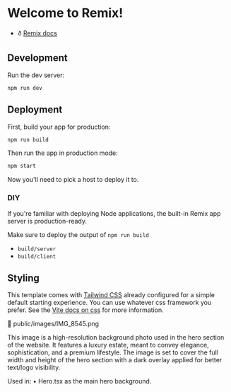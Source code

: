 # Welcome to Remix!

- ð [Remix docs](https://remix.run/docs)

## Development

Run the dev server:

```shellscript
npm run dev
```

## Deployment

First, build your app for production:

```sh
npm run build
```

Then run the app in production mode:

```sh
npm start
```

Now you'll need to pick a host to deploy it to.

### DIY

If you're familiar with deploying Node applications, the built-in Remix app server is production-ready.

Make sure to deploy the output of `npm run build`

- `build/server`
- `build/client`

## Styling

This template comes with [Tailwind CSS](https://tailwindcss.com/) already configured for a simple default starting experience. You can use whatever css framework you prefer. See the [Vite docs on css](https://vitejs.dev/guide/features.html#css) for more information.

📸 public/images/IMG_8545.png

This image is a high-resolution background photo used in the hero section of the website. It features a luxury estate, meant to convey elegance, sophistication, and a premium lifestyle. The image is set to cover the full width and height of the hero section with a dark overlay applied for better text/logo visibility.

Used in:
	•	Hero.tsx as the main hero background.